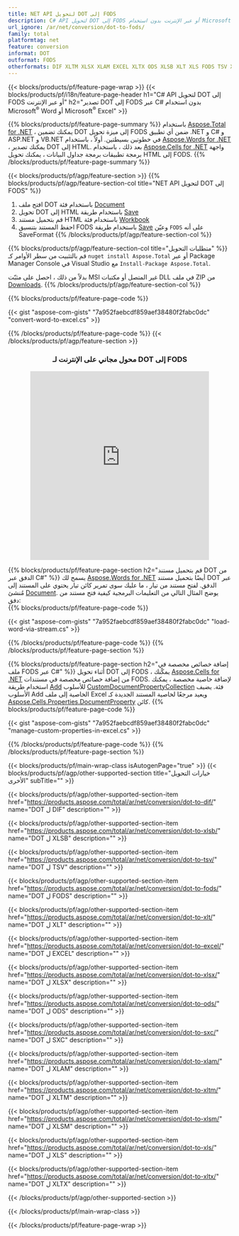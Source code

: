 ```yaml
---
title: NET API لتحويل DOT إلى FODS
description: C# API لتحويل DOT إلى FODS أو عبر الإنترنت بدون استخدام Microsoft Excel أو Adobe Reader أو عبر الإنترنت. اختبر محول CSV إلى DOC على الإنترنت مجانًا بسرعة قبل دمج الكود. أو مع محول مجاني على الإنترنت
url_ignore: /ar/net/conversion/dot-to-fods/
family: total
platformtag: net
feature: conversion
informat: DOT
outformat: FODS
otherformats: DIF XLTM XLSX XLAM EXCEL XLTX ODS XLSB XLT XLS FODS TSV XLSM SXC
---
```

{{< blocks/products/pf/feature-page-wrap >}}
{{< blocks/products/pf/i18n/feature-page-header h1="C# API لتحويل DOT إلى FODS أو عبر الإنترنت" h2="تصدير DOT إلى FODS عبر C# بدون استخدام Microsoft<sup>&reg;</sup> Word أو Microsoft<sup>&reg;</sup> Excel" >}}

{{% blocks/products/pf/feature-page-summary %}}
باستخدام [Aspose.Total for .NET](https://products.aspose.com/total/net/) ، يمكنك تضمين DOT إلى ميزة تحويل FODS ضمن أي تطبيق .NET و C# و ASP.NET و VB.NET في خطوتين بسيطتين. أولاً ، باستخدام [Aspose.Words for .NET](https://products.aspose.com/words/net/) ، يمكنك تصدير DOT إلى HTML. بعد ذلك ، باستخدام [Aspose.Cells for .NET](https://products.aspose.com/cells/net/) واجهة برمجة تطبيقات برمجة جداول البيانات ، يمكنك تحويل HTML إلى FODS.
{{% /blocks/products/pf/feature-page-summary  %}}

{{< blocks/products/pf/agp/feature-section >}}
{{% blocks/products/pf/agp/feature-section-col title="NET API لتحويل DOT إلى FODS" %}}
1. افتح ملف DOT باستخدام فئة [Document](https://reference.aspose.com/words/net/aspose.words/Document)
2. تحويل DOT إلى HTML باستخدام طريقة [Save](https://reference.aspose.com/words/net/aspose.words.Document/save/methods/4)
3. قم بتحميل مستند HTML باستخدام فئة [Workbook](https://reference.aspose.com/cells/net/aspose.cells/workbook)
4. احفظ المستند بتنسيق FODS باستخدام طريقة [Save](https://reference.aspose.com/cells/net/aspose.cells.workbook/save/methods/4) وعيّن `FODS` على أنه SaveFormat
{{% /blocks/products/pf/agp/feature-section-col %}}

{{% blocks/products/pf/agp/feature-section-col title="متطلبات التحويل" %}}
قم بالتثبيت من سطر الأوامر كـ ``nuget install Aspose.Total`` أو عبر Package Manager Console في Visual Studio مع ``Install-Package Aspose.Total``.

بدلاً من ذلك ، احصل على مثبّت MSI غير المتصل أو مكتبات DLL في ملف ZIP من [Downloads](https://releases.aspose.com/total/net).
{{% /blocks/products/pf/agp/feature-section-col %}}

{{% blocks/products/pf/feature-page-code %}}

{{< gist "aspose-com-gists" "7a952faebcdf859aef38480f2fabc0dc" "convert-word-to-excel.cs" >}}


{{% /blocks/products/pf/feature-page-code %}}
{{< /blocks/products/pf/agp/feature-section >}}
<div class="container-fluid agp-content bg-white aboutfile box-1 vh100 section nopbtm">
<div class=container>
<div class=row>
<div class="demobox tc col-md-12 padding-0" align="center">

<h3>محول مجاني على الإنترنت لـ DOT إلى FODS</h3>

<iframe style="border: none; height: 426px;" scrolling="no" src="https://total-conversion-app-65z5r2lp.qa.k8s.dynabic.com/?to=fods&from=dot" id="child-iframe" width="80%"></iframe>

</div></div>
</div></div>

{{% blocks/products/pf/feature-page-section  h2="قم بتحميل مستند DOT من الدفق عبر C#" %}}
يسمح لك [Aspose.Words for .NET](https://products.aspose.com/words/net/) أيضًا بتحميل مستند DOT عبر الدفق. لفتح مستند من تيار ، ما عليك سوى تمرير كائن تيار يحتوي على المستند إلى مُنشئ [Document](https://reference.aspose.com/words/net/aspose.words/Document). يوضح المثال التالي من التعليمات البرمجية كيفية فتح مستند من دفق:  
{{% blocks/products/pf/feature-page-code %}}

{{< gist "aspose-com-gists" "7a952faebcdf859aef38480f2fabc0dc" "load-word-via-stream.cs" >}}

{{% /blocks/products/pf/feature-page-code  %}}
{{% /blocks/products/pf/feature-page-section %}}

{{% blocks/products/pf/feature-page-section  h2="إضافة خصائص مخصصة في ملف FODS عبر C#" %}}
أثناء تحويل DOT إلى FODS ، يمكّنك [Aspose.Cells for .NET](https://products.aspose.com/cells/net/) من إضافة خصائص مخصصة في مستندات FODS. لإضافة خاصية مخصصة ، يمكنك استخدام طريقة [Add](https://reference.aspose.com/cells/net/aspose.cells.properties/customDocumentpropertycollection/methods/add/index) للأسلوب [CustomDocumentPropertyCollection](https://reference.aspose.com/cells/net/aspose.cells.properties/customDocumentpropertycollection) فئة. يضيف الأسلوب Add الخاصية إلى ملف Excel ويعيد مرجعًا لخاصية المستند الجديدة كـ [Aspose.Cells.Properties.DocumentProperty](https://reference.aspose.com/cells/net/aspose.cells.properties/Documentproperty) كائن. 
{{% blocks/products/pf/feature-page-code %}}

{{< gist "aspose-com-gists" "7a952faebcdf859aef38480f2fabc0dc" "manage-custom-properties-in-excel.cs" >}}

{{% /blocks/products/pf/feature-page-code  %}}
{{% /blocks/products/pf/feature-page-section %}}

{{< blocks/products/pf/main-wrap-class isAutogenPage="true" >}}
{{< blocks/products/pf/agp/other-supported-section title="خيارات التحويل الأخرى" subTitle="" >}}

{{< blocks/products/pf/agp/other-supported-section-item href="https://products.aspose.com/total/ar/net/conversion/dot-to-dif/" name="DOT ل DIF" description="" >}}

{{< blocks/products/pf/agp/other-supported-section-item href="https://products.aspose.com/total/ar/net/conversion/dot-to-xlsb/" name="DOT ل XLSB" description="" >}}

{{< blocks/products/pf/agp/other-supported-section-item href="https://products.aspose.com/total/ar/net/conversion/dot-to-tsv/" name="DOT ل TSV" description="" >}}

{{< blocks/products/pf/agp/other-supported-section-item href="https://products.aspose.com/total/ar/net/conversion/dot-to-fods/" name="DOT ل FODS" description="" >}}

{{< blocks/products/pf/agp/other-supported-section-item href="https://products.aspose.com/total/ar/net/conversion/dot-to-xlt/" name="DOT ل XLT" description="" >}}

{{< blocks/products/pf/agp/other-supported-section-item href="https://products.aspose.com/total/ar/net/conversion/dot-to-excel/" name="DOT ل EXCEL" description="" >}}

{{< blocks/products/pf/agp/other-supported-section-item href="https://products.aspose.com/total/ar/net/conversion/dot-to-xlsx/" name="DOT ل XLSX" description="" >}}

{{< blocks/products/pf/agp/other-supported-section-item href="https://products.aspose.com/total/ar/net/conversion/dot-to-ods/" name="DOT ل ODS" description="" >}}

{{< blocks/products/pf/agp/other-supported-section-item href="https://products.aspose.com/total/ar/net/conversion/dot-to-sxc/" name="DOT ل SXC" description="" >}}

{{< blocks/products/pf/agp/other-supported-section-item href="https://products.aspose.com/total/ar/net/conversion/dot-to-xlam/" name="DOT ل XLAM" description="" >}}

{{< blocks/products/pf/agp/other-supported-section-item href="https://products.aspose.com/total/ar/net/conversion/dot-to-xltm/" name="DOT ل XLTM" description="" >}}

{{< blocks/products/pf/agp/other-supported-section-item href="https://products.aspose.com/total/ar/net/conversion/dot-to-xlsm/" name="DOT ل XLSM" description="" >}}

{{< blocks/products/pf/agp/other-supported-section-item href="https://products.aspose.com/total/ar/net/conversion/dot-to-xls/" name="DOT ل XLS" description="" >}}

{{< blocks/products/pf/agp/other-supported-section-item href="https://products.aspose.com/total/ar/net/conversion/dot-to-xltx/" name="DOT ل XLTX" description="" >}}



{{< /blocks/products/pf/agp/other-supported-section >}}

{{< /blocks/products/pf/main-wrap-class >}}

{{< /blocks/products/pf/feature-page-wrap >}}